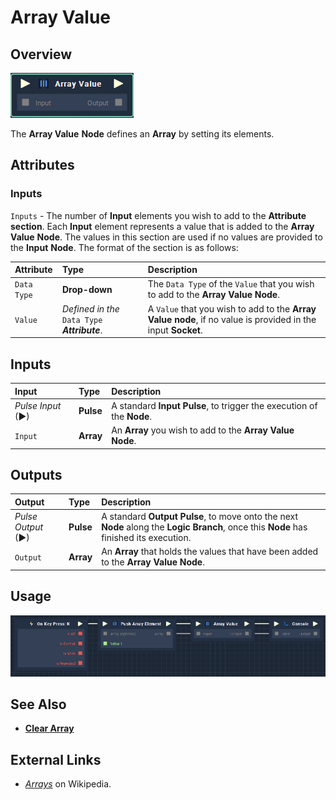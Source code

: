 # Array Value

## Overview

![The Array Value Node.](../../.gitbook/assets/array-value.PNG)

The **Array Value** **Node** defines an **Array** by setting its elements.

## Attributes

### Inputs

`Inputs` - The number of **Input** elements you wish to add to the **Attribute section**. Each **Input** element represents a value that is added to the **Array Value** **Node**. The values in this section are used if no values are provided to the **Input** **Node**. The format of the section is as follows:

| Attribute | Type | Description |
| :--- | :--- | :--- |
| `Data Type` | **Drop-down** | The `Data Type` of the `Value` that you wish to add to the **Array Value** **Node**. |
| `Value` | _Defined in the_ `Data Type` _**Attribute**_. | A `Value` that you wish to add to the **Array Value** **node**, if no value is provided in the input **Socket**. |

## Inputs

| Input | Type | Description |
| :--- | :--- | :--- |
| _Pulse Input_ \(►\) | **Pulse** | A standard **Input Pulse**, to trigger the execution of the **Node**. |
| `Input` | **Array** | An **Array** you wish to add to the **Array Value** **Node**. |

## Outputs

| Output | Type | Description |
| :--- | :--- | :--- |
| _Pulse Output_ \(►\) | **Pulse** | A standard **Output Pulse**, to move onto the next **Node** along the **Logic Branch**, once this **Node** has finished its execution. |
| `Output` | **Array** | An **Array** that holds the values that have been added to the **Array Value** **Node**. |

## Usage

![The Array Value Node Usage.](../../.gitbook/assets/array-value-usage.PNG)

## See Also

* [**Clear Array**](clear-array.md)

## External Links

* [_Arrays_](https://en.wikipedia.org/wiki/Array_data_structure#:~:text=In%20computer%20science%2C%20an%20array,one%20array%20index%20or%20key.) on Wikipedia.

